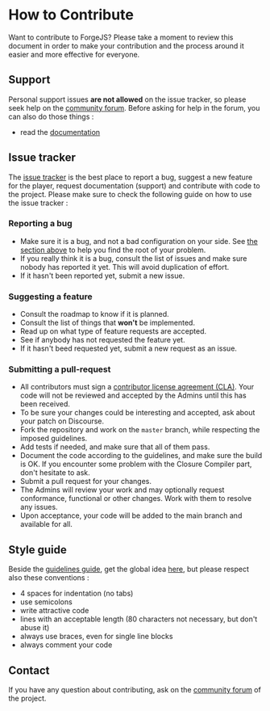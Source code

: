 # How to Contribute

Want to contribute to ForgeJS? Please take a moment to review this document in order to make your contribution and the process around it easier and more effective for everyone.

## Support

Personal support issues **are not allowed** on the issue tracker, so please seek help on the [community forum](https://forum.forgejs.org/). Before asking for help in the forum, you can also do those things :

+ read the [documentation](https://forgejs.org/documentation)

## Issue tracker

The [issue tracker](https://github.com/gopro/forgejs/issues) is the best place to report a bug, suggest a new feature for the player, request documentation (support) and contribute with code to the project. Please make sure to check the following guide on how to use the issue tracker :

### Reporting a bug

- Make sure it is a bug, and not a bad configuration on your side. See [the section above](#support) to help you find the root of your problem.
- If you really think it is a bug, consult the list of issues and make sure nobody has reported it yet. This will avoid duplication of effort.
- If it hasn't been reported yet, submit a new issue.

### Suggesting a feature

- Consult the roadmap to know if it is planned.
- Consult the list of things that **won't** be implemented.
- Read up on what type of feature requests are accepted.
- See if anybody has not requested the feature yet.
- If it hasn't beed requested yet, submit a new request as an issue.

### Submitting a pull-request

- All contributors must sign a [contributor license agreement (CLA)](https://cla.gopro.com). Your code will not be reviewed and accepted by the Admins until this has been received.
- To be sure your changes could be interesting and accepted, ask about your patch on Discourse.
- Fork the repository and work on the `master` branch, while respecting the imposed guidelines.
- Add tests if needed, and make sure that all of them pass.
- Document the code according to the guidelines, and make sure the build is OK. If you encounter some problem with the Closure Compiler part, don't hesitate to ask.
- Submit a pull request for your changes.
- The Admins will review your work and may optionally request conformance, functional or other changes. Work with them to resolve any issues.
- Upon acceptance, your code will be added to the main branch and available for all.

## Style guide

Beside the [guidelines guide](GUIDELINES.md), get the global idea [here](https://github.com/airbnb/javascript/tree/es5-deprecated/es5), but please respect also these conventions :

- 4 spaces for indentation (no tabs)
- use semicolons
- write attractive code
- lines with an acceptable length (80 characters not necessary, but don't abuse it)
- always use braces, even for single line blocks
- always comment your code

## Contact

If you have any question about contributing, ask on the [community forum](https://forum.forgejs.org/) of the project.

